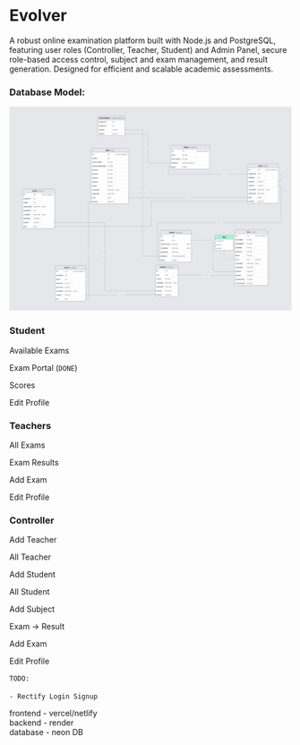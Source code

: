 # Evolver

A robust online examination platform built with Node.js and PostgreSQL, featuring user roles (Controller, Teacher, Student) and Admin Panel, secure role-based access control, subject and exam management, and result generation. Designed for efficient and scalable academic assessments.

### Database Model:

<img src="./backend/prisma/prismaliser.png" />

### Student

Available Exams

Exam Portal (`DONE`)

Scores

Edit Profile

### Teachers

All Exams

Exam Results

Add Exam

Edit Profile

### Controller

Add Teacher

All Teacher

Add Student

All Student

Add Subject

Exam -> Result

Add Exam

Edit Profile

```
TODO:

- Rectify Login Signup
```

frontend - vercel/netlify  
backend - render  
database - neon DB
